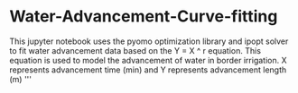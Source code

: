# Water-Advancement-Curve-fitting
This jupyter notebook uses the pyomo optimization library and ipopt solver to fit water advancement data based on the Y = X ^ r equation. This equation is used to model the advancement of water in border irrigation. X represents advancement time (min) and Y represents advancement length (m) '''
